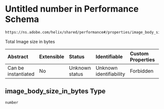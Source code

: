 # Untitled number in Performance Schema

```txt
https://ns.adobe.com/helix/shared/performance#/properties/image_body_size_in_bytes
```

Total Image size in bytes

| Abstract            | Extensible | Status         | Identifiable            | Custom Properties | Additional Properties | Access Restrictions | Defined In                                                                 |
| :------------------ | :--------- | :------------- | :---------------------- | :---------------- | :-------------------- | :------------------ | :------------------------------------------------------------------------- |
| Can be instantiated | No         | Unknown status | Unknown identifiability | Forbidden         | Allowed               | none                | [performance.schema.json*](performance.schema.json "open original schema") |

## image_body_size_in_bytes Type

`number`
